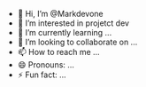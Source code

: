 - 👋 Hi, I’m @Markdevone
- 👀 I’m interested in projetct dev
- 🌱 I’m currently learning ...
- 💞️ I’m looking to collaborate on ...
- 📫 How to reach me ...
- 😄 Pronouns: ...
- ⚡ Fun fact: ...

<!---
Markdevone/Markdevone is a ✨ special ✨ repository because its `README.md` (this file) appears on your GitHub profile.
You can click the Preview link to take a look at your changes.
--->
